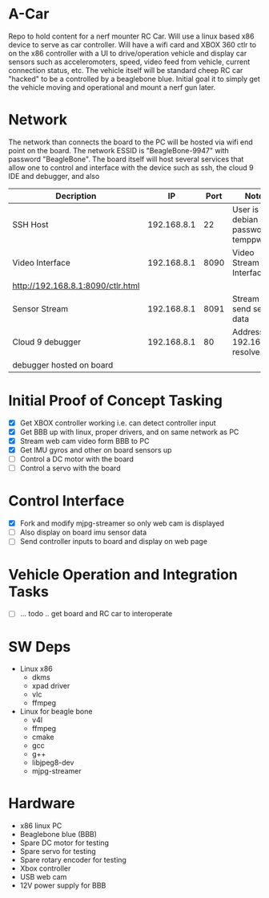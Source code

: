 # A-Car
Repo to hold content for a nerf mounter RC Car. Will use a linux based x86
device to serve as car controller. Will have a wifi card and XBOX 360 ctlr to
on the x86 controller with a UI to drive/operation vehicle and display car 
sensors such as acceleromoters, speed, video feed from vehicle, current 
connection status, etc. The vehicle itself will be standard cheep RC car 
"hacked" to be a controlled by a beaglebone blue. Initial goal it to simply
get the vehicle moving and operational and mount a nerf gun later.

# Network
The network than connects the board to the PC will be hosted via wifi end point
on the board. The network ESSID is "BeagleBone-9947" with password "BeagleBone".
The board itself will host several services that allow one to control and 
interface with the device such as ssh, the cloud 9 IDE and debugger, and also

| Decription  |  IP | Port  | Notes |
| --- | ---  | -------- | ---------- |
| SSH Host | 192.168.8.1 | 22 | User is debian and password is temppwd |
| Video Interface | 192.168.8.1 | 8090 | Video Stream Interface at 
http://192.168.8.1:8090/ctlr.html |
| Sensor Stream | 192.168.8.1 | 8091 | Stream to send sensor data |
| Cloud 9 debugger | 192.168.8.1 | 80 | Address of 192.168.8.1 resolves to
debugger hosted on board |

# Initial Proof of Concept Tasking
- [X] Get XBOX controller working i.e. can detect controller input
- [X] Get BBB up with linux, proper drivers, and on same network as PC
- [X] Stream web cam video form BBB to PC
- [X] Get IMU gyros and other on board sensors up
- [ ] Control a DC motor with the board
- [ ] Control a servo with the board

# Control Interface
- [X] Fork and modify mjpg-streamer so only web cam is displayed
- [ ] Also display on board imu sensor data
- [ ] Send controller inputs to board and display on web page

# Vehicle Operation and Integration Tasks
- [ ] ... todo .. get board and RC car to interoperate

# SW Deps
- Linux x86
    - dkms
    - xpad driver
    - vlc
    - ffmpeg
- Linux for beagle bone
    - v4l
    - ffmpeg
    - cmake
    - gcc
    - g++
    - libjpeg8-dev
    - mjpg-streamer

# Hardware
- x86 linux PC
- Beaglebone blue (BBB)
- Spare DC motor for testing 
- Spare servo for testing
- Spare rotary encoder for testing
- Xbox controller
- USB web cam
- 12V power supply for BBB